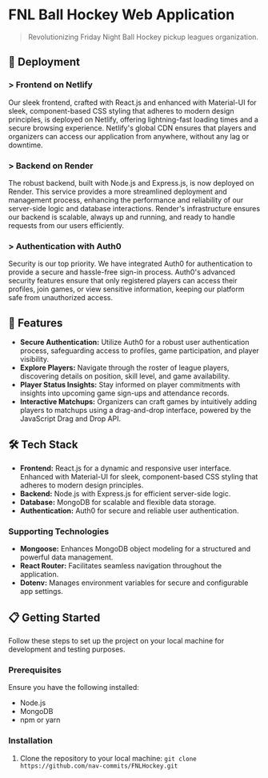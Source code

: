 # FNL Ball Hockey Web Application

> Revolutionizing Friday Night Ball Hockey pickup leagues organization.

## 🚀 Deployment

### > Frontend on Netlify

Our sleek frontend, crafted with React.js and enhanced with Material-UI for sleek, component-based CSS styling that adheres to modern design principles, is deployed on Netlify, offering lightning-fast loading times and a secure browsing experience. Netlify's global CDN ensures that players and organizers can access our application from anywhere, without any lag or downtime.

### > Backend on Render

The robust backend, built with Node.js and Express.js, is now deployed on Render. This service provides a more streamlined deployment and management process, enhancing the performance and reliability of our server-side logic and database interactions. Render's infrastructure ensures our backend is scalable, always up and running, and ready to handle requests from our users efficiently.

### > Authentication with Auth0

Security is our top priority. We have integrated Auth0 for authentication to provide a secure and hassle-free sign-in process. Auth0's advanced security features ensure that only registered players can access their profiles, join games, or view sensitive information, keeping our platform safe from unauthorized access.

## 🌟 Features

- **Secure Authentication:** Utilize Auth0 for a robust user authentication process, safeguarding access to profiles, game participation, and player visibility.
- **Explore Players:** Navigate through the roster of league players, discovering details on position, skill level, and game availability.
- **Player Status Insights:** Stay informed on player commitments with insights into upcoming game sign-ups and attendance records.
- **Interactive Matchups:** Organizers can craft games by intuitively adding players to matchups using a drag-and-drop interface, powered by the JavaScript Drag and Drop API.

## 🛠 Tech Stack

- **Frontend:** React.js for a dynamic and responsive user interface. Enhanced with Material-UI for sleek, component-based CSS styling that adheres to modern design principles.
- **Backend:** Node.js with Express.js for efficient server-side logic.
- **Database:** MongoDB for scalable and flexible data storage.
- **Authentication:** Auth0 for secure and reliable user authentication.

### Supporting Technologies

- **Mongoose:** Enhances MongoDB object modeling for a structured and powerful data management.
- **React Router:** Facilitates seamless navigation throughout the application.
- **Dotenv:** Manages environment variables for secure and configurable app settings.

## 📋 Getting Started

Follow these steps to set up the project on your local machine for development and testing purposes.

### Prerequisites

Ensure you have the following installed:

- Node.js
- MongoDB
- npm or yarn

### Installation

1. Clone the repository to your local machine:
   `git clone https://github.com/nav-commits/FNLHockey.git`


